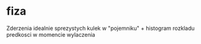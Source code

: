 # fiza
Zderzenia idealnie sprezystych kulek w "pojemniku" + histogram rozkladu predkosci w momencie wylaczenia
